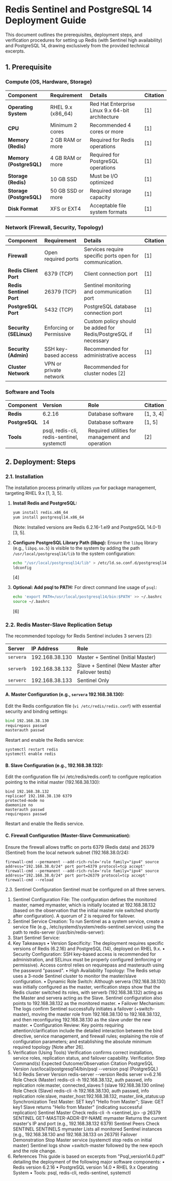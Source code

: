 # Redis Sentinel and PostgreSQL 14 Deployment Guide

This document outlines the prerequisites, deployment steps, and verification procedures for setting up Redis (with Sentinel high availability) and PostgreSQL 14, drawing exclusively from the provided technical excerpts.

## 1. Prerequisite

### Compute (OS, Hardware, Storage)

| Component | Requirement | Details | Citation |
| :--- | :--- | :--- | :--- |
| **Operating System** | RHEL 9.x (x86_64) | Red Hat Enterprise Linux 9.x 64-bit architecture | [1] |
| **CPU** | Minimum 2 cores | Recommended 4 cores or more | [1] |
| **Memory (Redis)** | 2 GB RAM or more | Required for Redis operations | [1] |
| **Memory (PostgreSQL)** | 4 GB RAM or more | Required for PostgreSQL operations | [1] |
| **Storage (Redis)** | 10 GB SSD | Must be I/O optimized | [1] |
| **Storage (PostgreSQL)** | 50 GB SSD or more | Required storage capacity | [1] |
| **Disk Format** | XFS or EXT4 | Acceptable file system formats | [1] |

### Network (Firewall, Security, Topology)

| Component | Requirement | Details | Citation |
| :--- | :--- | :--- | :--- |
| **Firewall** | Open required ports | Services require specific ports open for communication. | [1] |
| **Redis Client Port** | 6379 (TCP) | Client connection port | [1] |
| **Redis Sentinel Port** | 26379 (TCP) | Sentinel monitoring and communication port | [1] |
| **PostgreSQL Port** | 5432 (TCP) | PostgreSQL database connection port | [1] |
| **Security (SELinux)** | Enforcing or Permissive | Custom policy should be added for Redis/PostgreSQL if necessary | [1] |
| **Security (Admin)** | SSH key-based access | Recommended for administrative access | [1] |
| **Cluster Network** | VPN or private network | Recommended for cluster nodes [2] |

### Software and Tools

| Component | Version | Role | Citation |
| :--- | :--- | :--- | :--- |
| **Redis** | 6.2.16 | Database software | [1, 3, 4] |
| **PostgreSQL** | 14 | Database software | [1, 5] |
| **Tools** | psql, redis-cli, redis-sentinel, systemctl | Required utilities for management and operation | [2] |

## 2. Deployment: Steps

### 2.1. Installation

The installation process primarily utilizes `yum` for package management, targeting RHEL 9.x [1, 3, 5].

1.  **Install Redis and PostgreSQL:**
    ```bash
    yum install redis.x86_64
    yum install postgresql14.x86_64
    ```
    (Note: Installed versions are Redis 6.2.16-1.el9 and PostgreSQL 14.0-1) [3, 5].

2.  **Configure PostgreSQL Library Path (libpq):**
    Ensure the `libpq` library (e.g., `libpq.so.5`) is visible to the system by adding the path `/usr/local/postgresql14/lib` to the system configuration:
    ```bash
    echo "/usr/local/postgresql14/lib" > /etc/ld.so.conf.d/postgresql14.conf
    ldconfig
    ```
    [4]

3.  **Optional: Add psql to PATH:**
    For direct command line usage of `psql`:
    ```bash
    echo 'export PATH=/usr/local/postgresql14/bin:$PATH' >> ~/.bashrc
    source ~/.bashrc
    ```
    [6]

### 2.2. Redis Master-Slave Replication Setup

The recommended topology for Redis Sentinel includes 3 servers [2]:

| Server | IP Address | Role |
| :--- | :--- | :--- |
| `servera` | 192.168.38.130 | Master + Sentinel (Initial Master) | [2] |
| `serverb` | 192.168.38.132 | Slave + Sentinel (New Master after Failover tests) | [2, 7, 8] |
| `serverc` | 192.168.38.133 | Sentinel Only | [2] |

#### A. Master Configuration (e.g., `servera` 192.168.38.130):

Edit the Redis configuration file (`vi /etc/redis/redis.conf`) with essential security and binding settings:
```bash
bind 192.168.38.130
requirepass passwd
masterauth passwd
```
Restart and enable the Redis service:
```
systemctl restart redis
systemctl enable redis
```
#### B. Slave Configuration (e.g.,  192.168.38.132):
Edit the configuration file (vi /etc/redis/redis.conf) to configure replication pointing to the initial master (192.168.38.130):
```
bind 192.168.38.132
replicaof 192.168.38.130 6379
protected-mode no
daemonize no
masterauth passwd
requirepass passwd
```
Restart and enable the Redis service.
#### C. Firewall Configuration (Master-Slave Communication):
Ensure the firewall allows traffic on ports 6379 (Redis data) and 26379 (Sentinel) from the local network subnet (192.168.38.0/24):
```
firewall-cmd --permanent --add-rich-rule='rule family="ipv4" source address="192.168.38.0/24" port port=6379 protocol=tcp accept'
firewall-cmd --permanent --add-rich-rule='rule family="ipv4" source address="192.168.38.0/24" port port=26379 protocol=tcp accept'
firewall-cmd --reload
```
2.3. Sentinel Configuration
Sentinel must be configured on all three servers.
1. Sentinel Configuration File: The configuration defines the monitored master, named mymaster, which is initially located at 192.168.38.132 (based on the observation that the initial master role switched shortly after configuration). A quorum of 2 is required for failover.
3. Sentinel Service Creation: To run Sentinel as a system service, create a service file (e.g., /etc/systemd/system/redis-sentinel.service) using the path to redis-server (/usr/bin/redis-server):
5. Start Sentinel Service:
3. Key Takeaways
• Version Specificity: The deployment requires specific versions of Redis (6.2.16) and PostgreSQL (14), deployed on RHEL 9.x.
• Security Configuration: SSH key-based access is recommended for administration, and SELinux must be properly configured (enforcing or permissive). Access control relies on requirepass and masterauth using the password "passwd".
• High Availability Topology: The Redis setup uses a 3-node Sentinel cluster to monitor the master/slave configuration.
• Dynamic Role Switch: Although servera (192.168.38.130) was initially configured as the master, verification steps show that the Redis cluster switched its roles, with serverb (192.168.38.132) acting as the Master and servera acting as the Slave. Sentinel configuration also points to 192.168.38.132 as the monitored master.
• Failover Mechanism: The logs confirm Sentinel successfully initiates a failover (+switch-master), moving the master role from 192.168.38.130 to 192.168.38.132, and then reconfiguring 192.168.38.130 as the slave under the new master.
• Configuration Review: Key points requiring attention/clarification include the detailed interaction between the bind directive, service management, and firewall rules; explaining the role of configuration parameters; and establishing the absolute minimum required topology [Note after 26].
4. Verification (Using Tools)
Verification confirms correct installation, service roles, replication status, and failover capability.
Verification Step
Command(s)
Expected Outcome/Observation
Citation
PostgreSQL Version
/usr/local/postgresql14/bin/psql --version
psql (PostgreSQL) 14.0
Redis Server Version
redis-server --version
Redis server v=6.2.16
Role Check (Master)
redis-cli -h 192.168.38.132, auth passwd, info replication
role:master, connected_slaves:1 (slave 192.168.38.130 online)
Role Check (Slave)
redis-cli -h 192.168.38.130, auth passwd, info replication
role:slave, master_host:192.168.38.132, master_link_status:up
Synchronization Test
Master: SET key1 "Hello from Master"; Slave: GET key1
Slave returns "Hello from Master" (indicating successful replication)
Sentinel Master Check
redis-cli -h <sentinel_ip> -p 26379 SENTINEL GET-MASTER-ADDR-BY-NAME mymaster
Returns the current master's IP and port (e.g., 192.168.38.132 6379)
Sentinel Peers Check
SENTINEL SENTINELS mymaster
Lists all monitored Sentinel instances (e.g., 192.168.38.130 and 192.168.38.133 on 26379)
Failover Demonstration
Stop Master service (systemctl stop redis on initial master)
Sentinel logs show +switch-master followed by the new epoch and the role change.
5. References
This guide is based on excerpts from "Psql_version14.0.pdf" detailing the deployment of the following major software components:
• Redis version 6.2.16
• PostgreSQL version 14.0
• RHEL 9.x Operating System
• Tools: psql, redis-cli, redis-sentinel, systemctl
